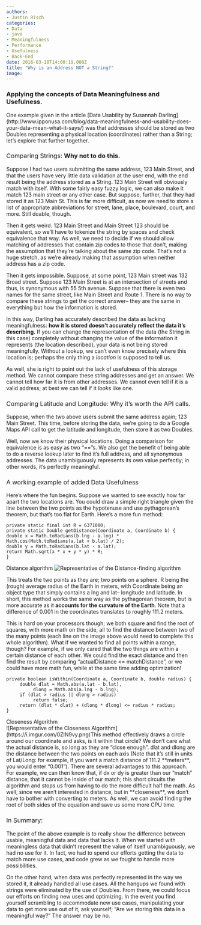```yaml
---
authors:
- Justin Risch
categories:
- Data
- java
- Meaningfulness
- Performance
- Usefulness
- Back-End
date: 2016-03-10T14:00:19.000Z
title: "Why is an Address NOT a String?"
image: 
---
```


<h3> Applying the concepts of Data Meaningfulness and Usefulness.</h3>
One example given in the article [Data Usability by Susannah Darling](http://www.ipponusa.com/blog/data-meaningfulness-and-usability-does-your-data-mean-what-it-says/) was that addresses should be stored as two Doubles representing a physical location (coordinates) rather than a String; let’s explore that further together.

### <span style="font-weight: 400">Comparing Strings: </span>**Why not to do this.**

<span style="font-weight: 400">Suppose I had two users submitting the same address, 123 Main Street, and that the users have very little data validation at the user end, with the end result being the address stored as a String. 123 Main Street will obviously match with itself. With some fairly easy fuzzy logic, we can also make it match 123 main street or any other case. But suppose, further, that they had stored it as 123 Main St. This is far more difficult, as now we need to store a list of appropriate abbreviations for street, lane, place, boulevard, court, and more. Still doable, though. </span>

<span style="font-weight: 400">Then it gets weird. 123 Main Street and Main Street 123 should be equivalent, so we’ll have to tokenize the string by spaces and check equivalence that way. As well, we need to decide if we should allow matching of addresses that contain zip codes to those that don’t, making the assumption that they’re talking about the same zip code. That’s not a huge stretch, as we’re already making that assumption when neither address has a zip code. </span>

<span style="font-weight: 400">Then it gets impossible. Suppose, at some point, 123 Main street was 132 Broad street. Suppose 123 Main Street is at an intersection of streets and thus, is synonymous with 55 5th avenue. Suppose that there is even two names for the same street, like Main Street and Route 1. There is no way to compare these strings to get the correct answer– they are the same in everything but how the information is stored. </span>

<span style="font-weight: 400">In this way, Darling has accurately described the data as lacking meaningfulness: </span>**how it is stored doesn’t accurately reflect the data it’s describing.** <span style="font-weight: 400">If you can change the representation of the data (the String in this case) completely without changing the value of the information it represents (the location described), your data is not being stored meaningfully. Without a lookup, we can’t even know precisely where this location is; perhaps the only thing a </span>*<span style="font-weight: 400">location</span>*<span style="font-weight: 400"> is supposed to tell us.</span>

<span style="font-weight: 400">As well, she is right to point out the lack of usefulness of this storage method. We cannot compare these string addresses and get an answer. We cannot tell how far it is from other addresses. We cannot even tell if it is a valid address; at best we can tell if it </span>*<span style="font-weight: 400">looks</span>*<span style="font-weight: 400"> like one.</span>

### <span style="font-weight: 400">Comparing Latitude and Longitude: Why it’s worth the API calls. </span>

<span style="font-weight: 400">Suppose, when the two above users submit the same address again; 123 Main Street. This time, before storing the data, we’re going to do a Google Maps API call to get the latitude and longitude, then store it as two Doubles. </span>

<span style="font-weight: 400">Well, now we know their physical locations. Doing a comparison for equivalence is as easy as two “==”s. We also get the benefit of being able to do a reverse lookup later to find it’s full address, and all synonymous addresses. The data unambiguously represents its own value perfectly; in other words, it’s perfectly meaningful.</span>

### <span style="font-weight: 400">A working example of added Data Usefulness</span>

<span style="font-weight: 400">Here’s where the fun begins. Suppose we wanted to see exactly how far apart the two locations are. You could draw a simple right triangle given the line between the two points as the hypotenuse and use pythagorean’s theorem, but that’s too flat for Earth. Here’s a more fun method: </span>

```language-java
private static final int R = 6371000;
private static Double getDistance(Coordinate a, Coordinate b) {
double x = Math.toRadians(b.lng - a.lng) * Math.cos(Math.toRadians(a.lat + b.lat) / 2);
double y = Math.toRadians(b.lat - a.lat);
return Math.sqrt(x * x + y * y) * R;
}
```

Distance algorithm
![Representative of the Distance-finding algorithm](https://i.imgur.com/ul4nwcS.png)

<span style="font-weight: 400">This treats the two points as they are; two points on a sphere. R being the (rough) average radius of the Earth in meters, with Coordinate being an object type that simply contains a lng and lat– longitude and latitude. In short, this method works the same way as the pythagorean theorem, but is more accurate as it </span>**accounts for the curvature of the Earth**<span style="font-weight: 400">. Note that a difference of 0.001 in the coordinates translates to roughly 111.2 meters. </span>

<span style="font-weight: 400">This is hard on your processors though; we both square and find the root of squares, with more math on the side, all to find the distance between two of the many points (each line on the image above would need to complete this whole algorithm). What if we wanted to find all points within a range, though? For example, if we only cared that the two things are within a certain distance of each other. We could find the exact distance and then find the result by comparing “actualDistance <= matchDistance”, or we could have more math fun, while at the same time adding optimization! </span>

```language-java
private boolean isWithin(Coordinate a, Coordinate b, double radius) {
     double dlat = Math.abs(a.lat - b.lat),
          dlong = Math.abs(a.lng - b.lng);
     if (dlat > radius || dlong > radius)
          return false;
     return (dlat * dlat) + (dlong * dlong) <= radius * radius;
}
```

<div class="code-embed-infos"><span class="code-embed-name">Closeness Algorithm</span></div></div>
![Representative of the Closeness Algorithm](https://i.imgur.com/0ZlN9vy.png)<span style="font-weight: 400">This method effectively draws a circle around our coordinate and asks, is it within that circle? We don’t care what the actual distance is, so long as they are “close enough”. dlat and dlong are the distance between the two points on each axis (Note that it’s still in units of Lat/Long: for example, if you want a match distance of 111.2 </span>**meters**<span style="font-weight: 400">, you would enter “0.001”). </span>
<span style="font-weight: 400">There are several advantages to this approach. For example, we can then know that, if dx or dy is greater than our “match” distance, that it cannot be inside of our match; this short circuits the algorithm and stops us from having to do the more difficult half the math. As well, since we aren’t interested in distance, but in </span>**closeness**<span style="font-weight: 400">, we don’t have to bother with converting to meters. As well, we can avoid finding the root of both sides of the equation and save us some more CPU time. </span>

### <span style="font-weight: 400">In Summary: </span>

<span style="font-weight: 400">The point of the above example is to really show the difference between usable, meaningful data and data that lacks it. When we started with meaningless data that didn’t represent the value of itself unambiguously, we had no use for it. In fact, we had to spend our efforts getting the data to match more use cases, and code grew as we fought to handle more possibilities. </span>

<span style="font-weight: 400">On the other hand, when data was perfectly represented in the way we stored it, it already handled all use cases. All the hangups we found with strings were eliminated by the use of Doubles. From there, we could focus our efforts on finding new uses and optimizing. In the event you find yourself scrambling to accommodate new use cases, manipulating your data to get more use out of it, ask yourself; “Are we storing this data in a meaningful way?” The answer may be no. </span>
